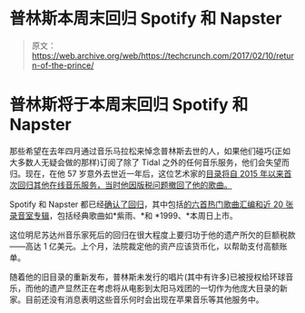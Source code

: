 # 普林斯本周末回归 Spotify 和 Napster 

> 原文：<https://web.archive.org/web/https://techcrunch.com/2017/02/10/return-of-the-prince/>

# 普林斯将于本周末回归 Spotify 和 Napster

那些希望在去年四月通过音乐马拉松来悼念普林斯去世的人，如果他们碰巧(正如大多数人无疑会做的那样)订阅了除了 Tidal 之外的任何音乐服务，他们会失望而归。现在，在他 57 岁意外去世近一年后，这位艺术家的[目录将自 2015 年以来首次回归其他在线音乐服务，当时他因版税问题撤回了他的歌曲。](https://web.archive.org/web/20221006090606/http://www.bbc.com/news/entertainment-arts-38922167)

Spotify 和 Napster 都已经[确认了回归](https://web.archive.org/web/20221006090606/https://www.engadget.com/2017/02/10/princes-music-returns-to-more-streaming-services/)，其中包括[的六首热门歌曲汇编和近 20 张录音室专辑](https://web.archive.org/web/20221006090606/http://www.factmag.com/2017/02/10/prince-albums-streaming-list/)，包括经典歌曲如*紫雨、*和 *1999、*本周日上市。

这位明尼苏达州音乐家死后的回归在很大程度上要归功于他的遗产所欠的巨额税款——高达 1 亿美元。上个月，法院裁定他的资产应该货币化，以帮助支付高额账单。

随着他的旧目录的重新发布，普林斯未发行的唱片(其中有许多)已被授权给环球音乐，而他的遗产显然正在考虑将从电影到太阳马戏团的一切作为他庞大目录的新家。目前还没有消息表明这些音乐何时会出现在苹果音乐等其他服务中。